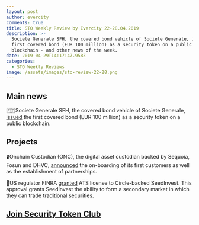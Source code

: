 ```yaml
---
layout: post
author: evercity
comments: true
title: STO Weekly Review by Evercity 22-28.04.2019
description: >-
  Societe Generale SFH, the covered bond vehicle of Societe Generale, issued the
  first covered bond (EUR 100 million) as a security token on a public
  blockchain - and other news of the week.
date: 2019-04-29T14:17:47.958Z
categories:
  - STO Weekly Reviews
image: /assets/images/sto-review-22-28.png
---
```

## Main news

🇫🇷Societe Generale SFH, the covered bond vehicle of Societe Generale, [issued](https://www.societegenerale.com/en/newsroom/first-covered-bond-as-a-security-token-on-a-public-blockchain?sharing=true) the first covered bond (EUR 100 million) as a security token on a public blockchain. 

## **Projects**

🔒Onchain Custodian (ONC), the digital asset custodian backed by Sequoia, Fosun and DHVC, [announced](https://medium.com/@oncustodian/onchain-custodian-the-sequoia-backed-digital-asset-custodian-announces-its-first-customers-and-138e7d306059) the on-boarding of its first customers as well as the establishment of partnerships.

🌱US regulator FINRA [granted](https://www.securities.io/finra-grants-ats-licensure-to-seedinvest/) ATS license to Circle-backed SeedInvest. This approval grants SeedInvest the ability to form a secondary market in which they can trade traditional securities.

## [Join Security Token Club](https://tglink.ru/stoaccelerator)
